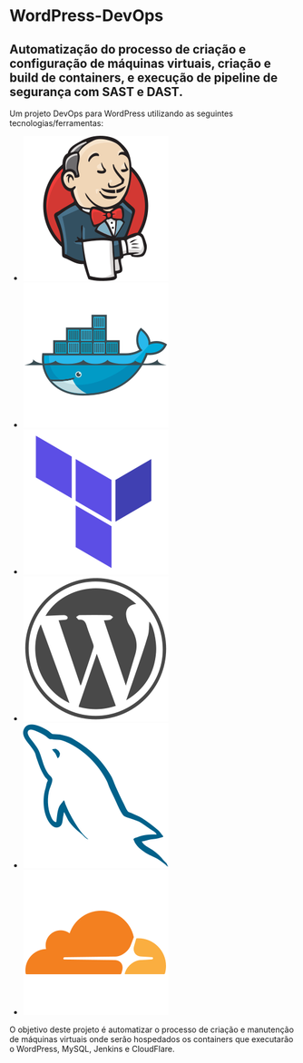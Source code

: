 # WordPress-DevOps

## Automatização do processo de criação e configuração de máquinas virtuais, criação e build de containers, e execução de pipeline de segurança com SAST e DAST.

Um projeto DevOps para WordPress utilizando as seguintes tecnologias/ferramentas:

- ![Jenkins](https://raw.githubusercontent.com/devicons/devicon/master/icons/jenkins/jenkins-original.svg)
- ![Docker](https://raw.githubusercontent.com/devicons/devicon/master/icons/docker/docker-original.svg)
- ![Terraform](https://raw.githubusercontent.com/devicons/devicon/master/icons/terraform/terraform-original.svg)
- ![WordPress](https://raw.githubusercontent.com/devicons/devicon/master/icons/wordpress/wordpress-plain.svg)
- ![MySQL](https://raw.githubusercontent.com/devicons/devicon/master/icons/mysql/mysql-original.svg)
- ![CloudFlare](https://raw.githubusercontent.com/devicons/devicon/master/icons/cloudflare/cloudflare-original.svg)

O objetivo deste projeto é automatizar o processo de criação e manutenção de máquinas virtuais onde serão hospedados os containers que executarão o WordPress, MySQL, Jenkins e CloudFlare.
